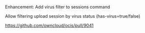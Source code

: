 Enhancement: Add virus filter to sessions command

Allow filtering upload session by virus status (has-virus=true/false)

https://github.com/owncloud/ocis/pull/9041
